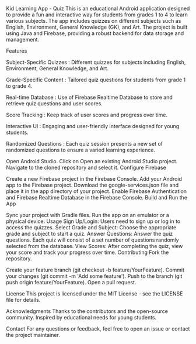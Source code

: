 Kid Learning App - Quiz
This is an educational Android application designed to provide a fun and interactive way for students from grades 1 to 4 to learn various subjects. The app includes quizzes on different subjects such as English, Environment, General Knowledge (GK), and Art. The project is built using Java and Firebase, providing a robust backend for data storage and management.

Features

Subject-Specific Quizzes : Different quizzes for subjects including English, Environment, General Knowledge, and Art.

Grade-Specific Content : Tailored quiz questions for students from grade 1 to grade 4.

Real-time Database : Use of Firebase Realtime Database to store and retrieve quiz questions and user scores.

Score Tracking : Keep track of user scores and progress over time.

Interactive UI : Engaging and user-friendly interface designed for young students.

Randomized Questions : Each quiz session presents a new set of randomized questions to ensure a varied learning experience.


Open Android Studio.
Click on Open an existing Android Studio project.
Navigate to the cloned repository and select it.
Configure Firebase

Create a new Firebase project in the Firebase Console.
Add your Android app to the Firebase project.
Download the google-services.json file and place it in the app directory of your project.
Enable Firebase Authentication and Firebase Realtime Database in the Firebase Console.
Build and Run the App

Sync your project with Gradle files.
Run the app on an emulator or a physical device.
Usage
Sign Up/Login: Users need to sign up or log in to access the quizzes.
Select Grade and Subject: Choose the appropriate grade and subject to start a quiz.
Answer Questions: Answer the quiz questions. Each quiz will consist of a set number of questions randomly selected from the database.
View Scores: After completing the quiz, view your score and track your progress over time.
Contributing
Fork the repository.

Create your feature branch (git checkout -b feature/YourFeature).
Commit your changes (git commit -m 'Add some feature').
Push to the branch (git push origin feature/YourFeature).
Open a pull request.

License
This project is licensed under the MIT License - see the LICENSE file for details.

Acknowledgments
Thanks to the contributors and the open-source community.
Inspired by educational needs for young students.


Contact
For any questions or feedback, feel free to open an issue or contact the project maintainer.

